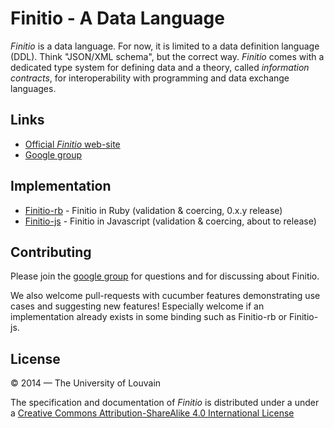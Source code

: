 # Finitio - A Data Language

*Finitio* is a data language. For now, it is limited to a data definition
language (DDL). Think "JSON/XML schema", but the correct way. *Finitio* comes
with a dedicated type system for defining data and a theory, called
*information contracts*, for interoperability with programming and data
exchange languages.

## Links

* [Official *Finitio* web-site](http://www.finitio.io)
* [Google group](https://groups.google.com/forum/#!forum/q-data-lang)

## Implementation

* [Finitio-rb](https://github.com/blambeau/finitio-rb) - Finitio in Ruby (validation & coercing, 0.x.y release)
* [Finitio-js](https://github.com/llambeau/finitio.js) - Finitio in Javascript (validation & coercing, about to release)

## Contributing

Please join the [google
group](https://groups.google.com/forum/#!forum/q-data-lang) for questions and
for discussing about Finitio.

We also welcome pull-requests with cucumber features demonstrating use cases
and suggesting new features! Especially welcome if an implementation already
exists in some binding such as Finitio-rb or Finitio-js.

## License

&copy; 2014 &mdash; The University of Louvain

The specification and documentation of *Finitio* is distributed under a under a <a
rel="license" href="http://creativecommons.org/licenses/by-sa/4.0/">Creative
Commons Attribution-ShareAlike 4.0 International License</a>
